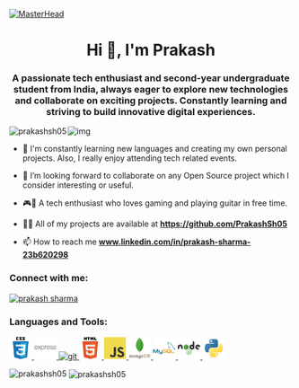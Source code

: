 [![MasterHead](https://static.vecteezy.com/system/resources/previews/001/410/877/non_2x/programming-and-coding-futuristic-banner-vector.jpg)](https://rishavchanda.io)
<h1 align="center">Hi 👋, I'm Prakash</h1>
<h3 align="center">A passionate tech enthusiast and second-year undergraduate student from India, always eager to explore new technologies and collaborate on exciting projects. Constantly learning and striving to build innovative digital experiences.</h3>
<img align="right" width="400" src="https://media2.giphy.com/media/v1.Y2lkPTc5MGI3NjExd2Jua3p3YXgyb3JvYzM1dHN4azJxd2hkajV6ejA5NzlmdDdzZTg0MCZlcD12MV9pbnRlcm5hbF9naWZfYnlfaWQmY3Q9Zw/SWoSkN6DxTszqIKEqv/giphy.gif" alt="img">
<p align="left"> <img src="https://komarev.com/ghpvc/?username=prakashsh05&label=Profile%20views&color=0e75b6&style=flat" alt="prakashsh05" /> </p>

- 🌱 I'm constantly learning new languages and creating my own personal projects. Also, I really enjoy attending tech related events.

- 👯 I’m looking forward to collaborate on any Open Source project which I consider interesting or useful.

- 🎮🎸 A tech enthusiast who loves gaming and playing guitar in free time.

- 👨‍💻 All of my projects are available at **https://github.com/PrakashSh05**

- 📫 How to reach me **www.linkedin.com/in/prakash-sharma-23b620298**

<h3 align="left">Connect with me:</h3>
<p align="left">
<a href="https://linkedin.com/in/prakash sharma" target="blank"><img align="center" src="https://raw.githubusercontent.com/rahuldkjain/github-profile-readme-generator/master/src/images/icons/Social/linked-in-alt.svg" alt="prakash sharma" height="30" width="40" /></a>
</p>

<h3 align="left">Languages and Tools:</h3>
<p align="left"> <a href="https://www.w3schools.com/css/" target="_blank" rel="noreferrer"> <img src="https://raw.githubusercontent.com/devicons/devicon/master/icons/css3/css3-original-wordmark.svg" alt="css3" width="40" height="40"/> </a> <a href="https://expressjs.com" target="_blank" rel="noreferrer"> <img src="https://raw.githubusercontent.com/devicons/devicon/master/icons/express/express-original-wordmark.svg" alt="express" width="40" height="40"/> </a> <a href="https://git-scm.com/" target="_blank" rel="noreferrer"> <img src="https://www.vectorlogo.zone/logos/git-scm/git-scm-icon.svg" alt="git" width="40" height="40"/> </a> <a href="https://www.w3.org/html/" target="_blank" rel="noreferrer"> <img src="https://raw.githubusercontent.com/devicons/devicon/master/icons/html5/html5-original-wordmark.svg" alt="html5" width="40" height="40"/> </a> <a href="https://developer.mozilla.org/en-US/docs/Web/JavaScript" target="_blank" rel="noreferrer"> <img src="https://raw.githubusercontent.com/devicons/devicon/master/icons/javascript/javascript-original.svg" alt="javascript" width="40" height="40"/> </a> <a href="https://www.mongodb.com/" target="_blank" rel="noreferrer"> <img src="https://raw.githubusercontent.com/devicons/devicon/master/icons/mongodb/mongodb-original-wordmark.svg" alt="mongodb" width="40" height="40"/> </a> <a href="https://www.mysql.com/" target="_blank" rel="noreferrer"> <img src="https://raw.githubusercontent.com/devicons/devicon/master/icons/mysql/mysql-original-wordmark.svg" alt="mysql" width="40" height="40"/> </a> <a href="https://nodejs.org" target="_blank" rel="noreferrer"> <img src="https://raw.githubusercontent.com/devicons/devicon/master/icons/nodejs/nodejs-original-wordmark.svg" alt="nodejs" width="40" height="40"/> </a> <a href="https://www.python.org" target="_blank" rel="noreferrer"> <img src="https://raw.githubusercontent.com/devicons/devicon/master/icons/python/python-original.svg" alt="python" width="40" height="40"/> </a> </p>

<p><img align="left" src="https://github-readme-stats.vercel.app/api/top-langs?username=prakashsh05&show_icons=true&locale=en&layout=compact" alt="prakashsh05" /></p>

<p>&nbsp;<img align="center" src="https://github-readme-stats.vercel.app/api?username=prakashsh05&show_icons=true&locale=en" alt="prakashsh05" /></p>
